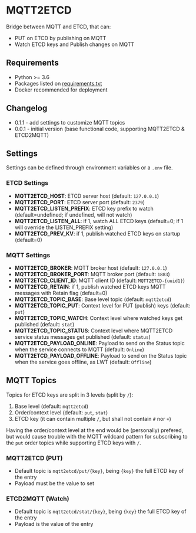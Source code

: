 # MQTT2ETCD

Bridge between MQTT and ETCD, that can:

- PUT on ETCD by publishing on MQTT
- Watch ETCD keys and Publish changes on MQTT

## Requirements

- Python >= 3.6
- Packages listed on [requirements.txt](requirements.txt)
- Docker recommended for deployment

## Changelog

- 0.1.1 - add settings to customize MQTT topics
- 0.0.1 - initial version (base functional code, supporting MQTT2ETCD & ETCD2MQTT)

## Settings

Settings can be defined through environment variables or a `.env` file.

### ETCD Settings

- **MQTT2ETCD_HOST**: ETCD server host (default: `127.0.0.1`)
- **MQTT2ETCD_PORT**: ETCD server port (default: `2379`)
- **MQTT2ETCD_LISTEN_PREFIX**: ETCD key prefix to watch (default=undefined; if undefined, will not watch)
- **MQTT2ETCD_LISTEN_ALL**: if 1, watch ALL ETCD keys (default=0; if 1 will override the LISTEN_PREFIX setting)
- **MQTT2ETCD_PREV_KV**: if 1, publish watched ETCD keys on startup (default=0)

### MQTT Settings

- **MQTT2ETCD_BROKER**: MQTT broker host (default: `127.0.0.1`)
- **MQTT2ETCD_BROKER_PORT**: MQTT broker port (default: `1883`)
- **MQTT2ETCD_CLIENT_ID**: MQTT client ID (default: `MQTT2ETCD-{uuid1}`)
- **MQTT2ETCD_RETAIN**: if 1, publish watched ETCD keys MQTT messages with Retain flag (default=0)
- **MQTT2ETCD_TOPIC_BASE**: Base level topic (default: `mqtt2etcd`)
- **MQTT2ETCD_TOPIC_PUT**: Context level for PUT (publish) keys (default: `put`)
- **MQTT2ETCD_TOPIC_WATCH**: Context level where watched keys get published (default: `stat`)
- **MQTT2ETCD_TOPIC_STATUS**: Context level where MQTT2ETCD service status messages get published (default: `status`)
- **MQTT2ETCD_PAYLOAD_ONLINE**: Payload to send on the Status topic when the service connects to MQTT (default: `Online`)
- **MQTT2ETCD_PAYLOAD_OFFLINE**: Payload to send on the Status topic when the service goes offline, as LWT (default: `Offline`)

## MQTT Topics

Topics for ETCD keys are split in 3 levels (split by `/`):

1. Base level (default: `mqtt2etcd`)
2. Order/context level (default: `put`, `stat`)
3. ETCD key (it can contain multiple `/`, but shall not contain `#` nor `+`)

Having the order/context level at the end would be (personally) prefered, but would cause trouble with the MQTT wildcard pattern 
  for subscribing to the `put` order topics while supporting ETCD keys with `/`.

### MQTT2ETCD (PUT)

- Default topic is `mqtt2etcd/put/{key}`, being `{key}` the full ETCD key of the entry
- Payload must be the value to set

### ETCD2MQTT (Watch)

- Default topic is `mqtt2etcd/stat/{key}`, being `{key}` the full ETCD key of the entry
- Payload is the value of the entry

